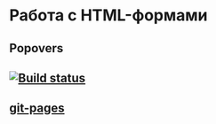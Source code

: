 # Работа с HTML-формами
## Popovers
## [![Build status](https://ci.appveyor.com/api/projects/status/x2udot8cexp43o63?svg=true)](https://ci.appveyor.com/project/bochkarevatat/popovers)
## [git-pages](https://bochkarevatat.github.io/Popovers/)
